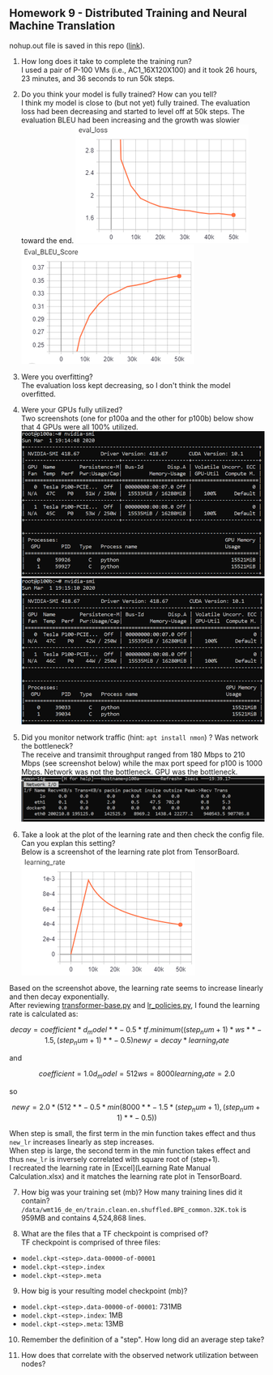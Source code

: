 ## Homework 9 - Distributed Training and Neural Machine Translation


nohup.out file is saved in this repo ([link](nohup.out)).

1. How long does it take to complete the training run?  
I used a pair of P-100 VMs (i.e., AC1_16X120X100) and it took 26 hours, 23 minutes, and 36 seconds to run 50k steps.  

2. Do you think your model is fully trained? How can you tell?  
I think my model is close to (but not yet) fully trained. The evaluation loss had been decreasing and started to level off at 50k steps. The evaluation BLEU had been increasing and the growth was slowier toward the end.
![Eval Loss](https://github.com/AngelaWuGitHub/Berkeley-w251/blob/master/HW9/Screenshots/TensorBoard%20Screenshot%20eval_loss.PNG)
![Eval BLEU](https://github.com/AngelaWuGitHub/Berkeley-w251/blob/master/HW9/Screenshots/TensorBoard%20Screenshot%20Eval_BLEU_Score.PNG)

3. Were you overfitting?  
The evaluation loss kept decreasing, so I don't think the model overfitted.

4. Were your GPUs fully utilized?  
Two screenshots (one for p100a and the other for p100b) below show that 4 GPUs were all 100% utilized.  
![p100a GPU](https://github.com/AngelaWuGitHub/Berkeley-w251/blob/master/HW9/Screenshots/Screenshot%20nvidia-smi%20p100a.PNG)
![p100b GPU](https://github.com/AngelaWuGitHub/Berkeley-w251/blob/master/HW9/Screenshots/Screenshot%20nvidia-smi%20p100b.PNG)

5. Did you monitor network traffic (hint: `apt install nmon`) ? Was network the bottleneck?  
The receive and transimit throughput ranged from 180 Mbps to 210 Mbps (see screenshot below) while the max port speed for p100 is 1000 Mbps. Network was not the bottleneck. GPU was the bottleneck.  
![p100a network](https://github.com/AngelaWuGitHub/Berkeley-w251/blob/master/HW9/Screenshots/Screenshot%20nmon.PNG)

6. Take a look at the plot of the learning rate and then check the config file. Can you explan this setting?  
Below is a screenshot of the learning rate plot from TensorBoard.  
![Learning Rate](https://github.com/AngelaWuGitHub/Berkeley-w251/blob/master/HW9/Screenshots/TensorBoard%20Screenshot%20learning_rate.PNG)

Based on the screenshot above, the learning rate seems to increase linearly and then decay exponentially.  
After reviewing [transformer-base.py](https://github.com/NVIDIA/OpenSeq2Seq/blob/master/example_configs/text2text/en-de/transformer-base.py) and [lr_policies.py](https://github.com/NVIDIA/OpenSeq2Seq/blob/master/open_seq2seq/optimizers/lr_policies.py), I found the learning rate is calculated as:  
```math
decay = coefficient * d_model ** -0.5 * tf.minimum((step_num + 1) * ws ** -1.5, (step_num + 1) ** -0.5)
new_lr = decay * learning_rate
```
and
```math
coefficient = 1.0
d_model = 512
ws = 8000
learning_rate = 2.0
```
so
```math
new_lr = 2.0 * (512**-0.5 * min(8000**-1.5*(step_num + 1), (step_num + 1)**-0.5))
```
When step is small, the first term in the min function takes effect and thus `new_lr` increases linearly as step increases.  
When step is large, the second term in the min function takes effect and thus `new_lr` is inversely correlated with square root of (step+1).  
I recreated the learning rate in [Excel](Learning Rate Manual Calculation.xlsx) and it matches the learning rate plot in TensorBoard.

7. How big was your training set (mb)? How many training lines did it contain?  
`/data/wmt16_de_en/train.clean.en.shuffled.BPE_common.32K.tok` is 959MB and contains 4,524,868 lines.

8. What are the files that a TF checkpoint is comprised of?  
  TF checkpoint is comprised of three files:  
  * `model.ckpt-<step>.data-00000-of-00001`
  * `model.ckpt-<step>.index`
  * `model.ckpt-<step>.meta`

9. How big is your resulting model checkpoint (mb)?  
  * `model.ckpt-<step>.data-00000-of-00001`: 731MB
  * `model.ckpt-<step>.index`: 1MB
  * `model.ckpt-<step>.meta`: 13MB

10. Remember the definition of a "step". How long did an average step take?


11. How does that correlate with the observed network utilization between nodes?

